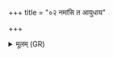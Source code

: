 +++
title = "०२ नमांसि त आयुधाय"

+++
<details><summary>मूलम् (GR)</summary>

नमांसि त आयुधाय-  
-अनातताय धृष्णवे ।  
उभाभ्याम् अकरं नमो  
बाहुभ्यां तव धन्वने ॥
</details>